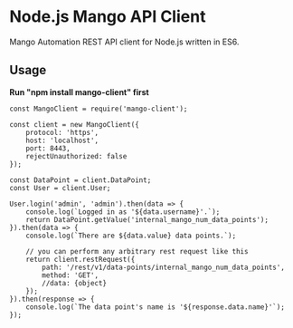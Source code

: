 # Node.js Mango API Client

Mango Automation REST API client for Node.js written in ES6.

## Usage
**Run "npm install mango-client" first**

```
const MangoClient = require('mango-client');

const client = new MangoClient({
    protocol: 'https',
    host: 'localhost',
    port: 8443,
    rejectUnauthorized: false
});

const DataPoint = client.DataPoint;
const User = client.User;

User.login('admin', 'admin').then(data => {
    console.log(`Logged in as '${data.username}'.`);
    return DataPoint.getValue('internal_mango_num_data_points');
}).then(data => {
    console.log(`There are ${data.value} data points.`);

    // you can perform any arbitrary rest request like this
    return client.restRequest({
        path: '/rest/v1/data-points/internal_mango_num_data_points',
        method: 'GET',
        //data: {object}
    });
}).then(response => {
    console.log(`The data point's name is '${response.data.name}'`);
});
```
